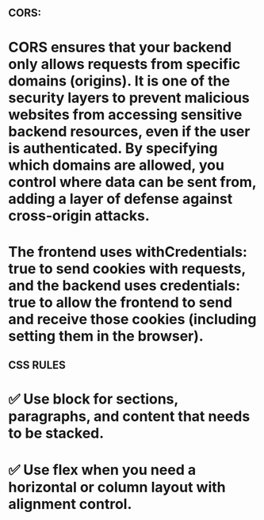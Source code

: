 ## CORS:

# CORS ensures that your backend only allows requests from specific domains (origins). It is one of the security layers to prevent malicious websites from accessing sensitive backend resources, even if the user is authenticated. By specifying which domains are allowed, you control where data can be sent from, adding a layer of defense against cross-origin attacks.

# The frontend uses withCredentials: true to send cookies with requests, and the backend uses credentials: true to allow the frontend to send and receive those cookies (including setting them in the browser).

## CSS RULES

# ✅ Use block for sections, paragraphs, and content that needs to be stacked.

# ✅ Use flex when you need a horizontal or column layout with alignment control.
